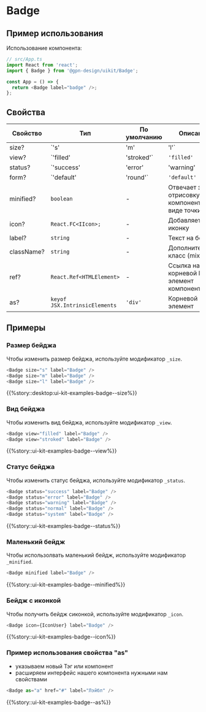 # Badge

## Пример использования

Использование компонента:

```ts
// src/App.ts
import React from 'react';
import { Badge } from '@gpn-design/uikit/Badge';

const App = () => {
  return <Badge label="badge" />;
};
```

## Свойства

<!-- props:start -->

| Свойство   | Тип                                                     | По умолчанию | Описание                                      |
| ---------- | ------------------------------------------------------- | ------------ | --------------------------------------------- |
| size?      | `'s' | 'm' | 'l'`                                       | `'m'`        | Размер                                        |
| view?      | `'filled' | 'stroked'`                                  | `'filled'`   | Вид                                           |
| status?    | `'success' | 'error' | 'warning' | 'normal' | 'system'` | `'normal'`   | Статус                                        |
| form?      | `'default' | 'round'`                                   | `'default'`  | Форма                                         |
| minified?  | `boolean`                                               | -            | Отвечает за отрисовку компонента в виде точки |
| icon?      | `React.FC<IIcon>;`                                      | -            | Добавляет иконку                              |
| label?     | `string`                                                | -            | Текст на бейдже                               |
| className? | `string`                                                | -            | Дополнительный класс (mix)                    |
| ref?       | `React.Ref<HTMLElement>`                                | -            | Ссылка на корневой DOM элемент компонента     |
| as?        | `keyof JSX.IntrinsicElements`                           | `'div'`      | Корневой элемент                              |

<!-- props:end -->

## Примеры

### Размер бейджа

Чтобы изменить размер бейджа, используйте модификатор `_size`.

```ts
<Badge size="s" label="Badge" />
<Badge size="m" label="Badge" />
<Badge size="l" label="Badge" />
```

{{%story::desktop:ui-kit-examples-badge--size%}}

### Вид бейджа

Чтобы изменить вид бейджа, используйте модификатор `_view`.

```ts
<Badge view="filled" label="Badge" />
<Badge view="stroked" label="Badge" />
```

{{%story::ui-kit-examples-badge--view%}}

### Статус бейджа

Чтобы изменить статус бейджа, используйте модификатор `_status`.

```ts
<Badge status="success" label="Badge" />
<Badge status="error" label="Badge" />
<Badge status="warning" label="Badge" />
<Badge status="normal" label="Badge" />
<Badge status="system" label="Badge" />
```

{{%story::ui-kit-examples-badge--status%}}

### Маленький бейдж

Чтобы использолвать маленький бейдж, используйте модификатор `_minified`.

```ts
<Badge minified label="Badge" />
```

{{%story::ui-kit-examples-badge--minified%}}

### Бейдж с иконкой

Чтобы получить бейдж сиконкой, используйте модификатор `_icon`.

```ts
<Badge icon={IconUser} label="Badge" />
```

{{%story::ui-kit-examples-badge--icon%}}

### Пример использования свойства "as"

- указываем новый Тэг или компонент
- расширяем интерфейс нашего компонента нужными нам свойствами

```ts
<Badge as="a" href="#" label="Лэйбл" />
```

{{%story::ui-kit-examples-badge--as%}}
